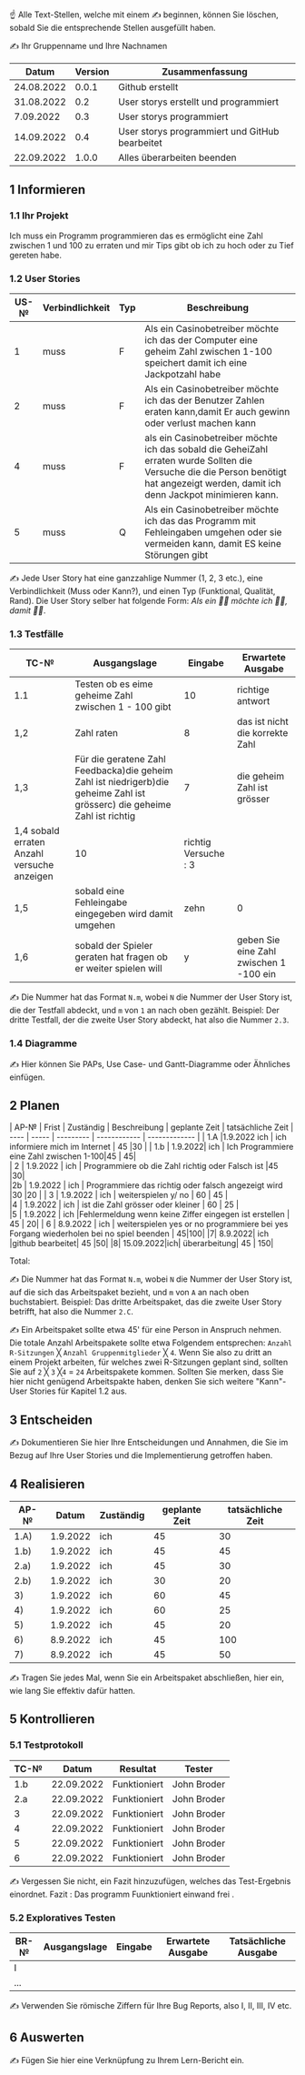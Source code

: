 ☝️ Alle Text-Stellen, welche mit einem ✍️ beginnen, können Sie löschen, sobald Sie die entsprechende Stellen ausgefüllt haben.

✍️ Ihr Gruppenname und Ihre Nachnamen

| Datum | Version | Zusammenfassung                                              |
| ----- | ------- | ------------------------------------------------------------ |
| 24.08.2022      | 0.0.1   | Github erstellt  |
| 31.08.2022      | 0.2     |   User storys erstellt und programmiert                                                      |
|7.09.2022 | 0.3 | User storys programmiert |
|14.09.2022 |0.4 |User storys programmiert und GitHub bearbeitet
|22.09.2022       | 1.0.0   |  Alles überarbeiten beenden|                                                            |

## 1 Informieren

### 1.1 Ihr Projekt

Ich muss ein Programm programmieren das es ermöglicht eine Zahl zwischen 1 und 100 zu erraten und mir Tips gibt ob ich zu hoch oder zu Tief gereten habe.

### 1.2 User Stories

| US-№ | Verbindlichkeit | Typ  | Beschreibung                       |
| ---- | --------------- | ---- | ---------------------------------- |
| 1    |      muss       |  F   | Als ein Casinobetreiber möchte ich das der Computer eine geheim Zahl zwischen  1-100 speichert damit ich eine Jackpotzahl habe |
| 2    |      muss       |  F   |    Als ein Casinobetreiber möchte ich das der Benutzer Zahlen eraten kann,damit Er auch gewinn oder verlust machen kann|             | 3    |      muss       |  F   |    Als ein Casinobetreiber möchte ich das der Computer  nach jeder geratener Zahl einen Hinweis gibt, damit er mehr einsetzt  a.	Die                                 |geratene Zahl ist niedriger als die Geheimzahl. b.	Die geratene Zahl ist grösser als die Geheimzahl. c.	Die Geheimzahl wurde erraten
| 4    |      muss       |  F   |  als ein Casinobetreiber möchte ich das sobald die GeheiZahl erraten wurde Sollten die Versuche die die Person benötigt hat angezeigt                                                 werden, damit ich denn Jackpot minimieren kann.|
| 5    |      muss       |  Q  |Als ein Casinobetreiber möchte ich das das Programm mit Fehleingaben    umgehen oder sie vermeiden kann, damit ES keine Störungen gibt| 

                                           
✍️ Jede User Story hat eine ganzzahlige Nummer (1, 2, 3 etc.), eine Verbindlichkeit (Muss oder Kann?), und einen Typ (Funktional, Qualität, Rand). Die User Story selber hat folgende Form: *Als ein 🤷‍♂️ möchte ich 🤷‍♂️, damit 🤷‍♂️*.

### 1.3 Testfälle

| TC-№ | Ausgangslage | Eingabe | Erwartete Ausgabe |
| ---- | ------------ | ------- | ----------------- |
| 1.1  |Testen ob es eime geheime Zahl zwischen 1 - 100 gibt| 10 |  richtige antwort |  
|  1,2 | Zahl raten |  8  | das ist nicht die korrekte Zahl |
| 1,3 |  Für die geratene Zahl Feedbacka)die geheim Zahl ist niedrigerb)die geheime Zahl ist grösserc) die geheime Zahl ist richtig|                      7     |   die geheim Zahl ist grösser|
| 1,4 sobald erraten Anzahl versuche anzeigen        |               10      |       richtig Versuche : 3|     
|1,5 | sobald eine Fehleingabe eingegeben  wird damit umgehen |                         zehn     |          0 |
|1,6 |sobald der Spieler geraten hat fragen ob er weiter spielen will |   y    |    geben Sie eine Zahl zwischen 1 -100 ein|

          
          
          
          
          
✍️ Die Nummer hat das Format `N.m`, wobei `N` die Nummer der User Story ist, die der Testfall abdeckt, und `m` von `1` an nach oben gezählt. Beispiel: Der dritte Testfall, der die zweite User Story abdeckt, hat also die Nummer `2.3`.

### 1.4 Diagramme


✍️ Hier können Sie PAPs, Use Case- und Gantt-Diagramme oder Ähnliches einfügen.

## 2 Planen

| AP-№ | Frist | Zuständig | Beschreibung | geplante Zeit |         tatsächliche Zeit 
| ---- | ----- | --------- | ------------ | ------------- |
| 1.A  |1.9.2022    ich   | ich informiere mich im Internet | 45 |30  |
| 1.b | 1.9.2022|   ich   | Ich Programmiere eine Zahl zwischen 1-100|45 | 45|                     
| 2   | 1.9.2022 |  ich    |  Programmiere ob die Zahl richtig oder Falsch ist |45  |30|                        
|2b   | 1.9.2022 |    ich |    Programmiere das richtig oder falsch angezeigt wird |30  |20 |
| 3   | 1.9.2022 |     ich |    weiterspielen y/ no    |     60      |      45      |  
 |4   | 1.9.2022 |   ich   |   ist die Zahl grösser oder kleiner    |   60       |       25 |     
|5  | 1.9.2022   | ich    |Fehlermeldung wenn keine Ziffer eingegen ist erstellen |    45  |                20|
| 6 | 8.9.2022  | ich     | weiterspielen yes or no programmiere bei yes Forgang wiederholen bei no spiel beenden | 45|100| 
|7| 8.9.2022| ich  |github bearbeitet| 45 |50|
 |8| 15.09.2022|ich| überarbeitung| 45 | 150|
 
 
 
 
 
 
 
 
 
 
 
 
 
 
 
 
 
Total: 

✍️ Die Nummer hat das Format `N.m`, wobei `N` die Nummer der User Story ist, auf die sich das Arbeitspaket bezieht, und `m` von `A` an nach oben buchstabiert. Beispiel: Das dritte Arbeitspaket, das die zweite User Story betrifft, hat also die Nummer `2.C`.

✍️ Ein Arbeitspaket sollte etwa 45' für eine Person in Anspruch nehmen. Die totale Anzahl Arbeitspakete sollte etwa Folgendem entsprechen: `Anzahl R-Sitzungen` ╳ `Anzahl Gruppenmitglieder` ╳ `4`. Wenn Sie also zu dritt an einem Projekt arbeiten, für welches zwei R-Sitzungen geplant sind, sollten Sie auf `2` ╳ `3` ╳`4` = `24` Arbeitspakete kommen. Sollten Sie merken, dass Sie hier nicht genügend Arbeitspakte haben, denken Sie sich weitere "Kann"-User Stories für Kapitel 1.2 aus.

## 3 Entscheiden

✍️ Dokumentieren Sie hier Ihre Entscheidungen und Annahmen, die Sie im Bezug auf Ihre User Stories und die Implementierung getroffen haben.

## 4 Realisieren

| AP-№ | Datum | Zuständig | geplante Zeit | tatsächliche Zeit |
| ---- | ----- | --------- | ------------- | ----------------- |
| 1.A) |  1.9.2022 | ich  |        45     |          30|
| 1.b) |  1.9.2022 |  ich  |        45    |           45|
| 2.a) |  1.9.2022 | ich   |       45 |              30 |
| 2.b)  | 1.9.2022 | ich     |     30   |            20| 
| 3)   |  1.9.2022 | ich    |      60     |          45|
| 4)   |  1.9.2022 | ich   |       60    |           25 |
|  5)  |   1.9.2022 | ich    |      45  |             20|
 | 6)  |   8.9.2022 | ich    |      45|100|
|  7)   | 8.9.2022| ich |     45 | 50|

✍️ Tragen Sie jedes Mal, wenn Sie ein Arbeitspaket abschließen, hier ein, wie lang Sie effektiv dafür hatten.

## 5 Kontrollieren

### 5.1 Testprotokoll

| TC-№ | Datum | Resultat | Tester |
| ---- | ----- | -------- | ------ |
| 1.b |  22.09.2022     | Funktioniert         |   John Broder     |
| 2.a  | 22.09.2022      |Funktioniert           |   John Broder     |
|3  | 22.09.2022 | Funktioniert | John Broder|
|4| 22.09.2022| Funktioniert|John Broder|
| 5 | 22.09.2022 | Funktioniert| John Broder|
| 6 | 22.09.2022 | Funktioniert | John Broder|

✍️ Vergessen Sie nicht, ein Fazit hinzuzufügen, welches das Test-Ergebnis einordnet.
Fazit : Das programm Fuunktioniert einwand frei .
### 5.2 Exploratives Testen

| BR-№ | Ausgangslage | Eingabe | Erwartete Ausgabe | Tatsächliche Ausgabe |
| ---- | ------------ | ------- | ----------------- | -------------------- |
| I    |              |         |                   |                      |
| ...  |              |         |                   |                      |

✍️ Verwenden Sie römische Ziffern für Ihre Bug Reports, also I, II, III, IV etc.

## 6 Auswerten

✍️ Fügen Sie hier eine Verknüpfung zu Ihrem Lern-Bericht ein.
